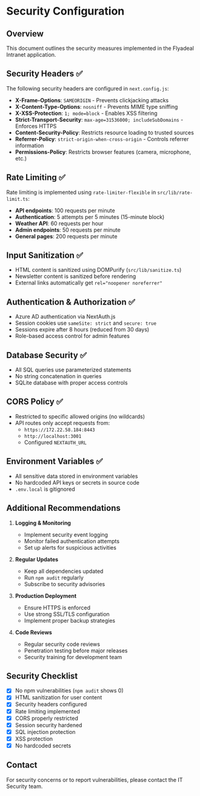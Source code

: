 # Security Configuration

## Overview
This document outlines the security measures implemented in the Flyadeal Intranet application.

## Security Headers ✅

The following security headers are configured in `next.config.js`:

- **X-Frame-Options**: `SAMEORIGIN` - Prevents clickjacking attacks
- **X-Content-Type-Options**: `nosniff` - Prevents MIME type sniffing
- **X-XSS-Protection**: `1; mode=block` - Enables XSS filtering
- **Strict-Transport-Security**: `max-age=31536000; includeSubDomains` - Enforces HTTPS
- **Content-Security-Policy**: Restricts resource loading to trusted sources
- **Referrer-Policy**: `strict-origin-when-cross-origin` - Controls referrer information
- **Permissions-Policy**: Restricts browser features (camera, microphone, etc.)

## Rate Limiting ✅

Rate limiting is implemented using `rate-limiter-flexible` in `src/lib/rate-limit.ts`:

- **API endpoints**: 100 requests per minute
- **Authentication**: 5 attempts per 5 minutes (15-minute block)
- **Weather API**: 60 requests per hour
- **Admin endpoints**: 50 requests per minute
- **General pages**: 200 requests per minute

## Input Sanitization ✅

- HTML content is sanitized using DOMPurify (`src/lib/sanitize.ts`)
- Newsletter content is sanitized before rendering
- External links automatically get `rel="noopener noreferrer"`

## Authentication & Authorization ✅

- Azure AD authentication via NextAuth.js
- Session cookies use `sameSite: strict` and `secure: true`
- Sessions expire after 8 hours (reduced from 30 days)
- Role-based access control for admin features

## Database Security ✅

- All SQL queries use parameterized statements
- No string concatenation in queries
- SQLite database with proper access controls

## CORS Policy ✅

- Restricted to specific allowed origins (no wildcards)
- API routes only accept requests from:
  - `https://172.22.58.184:8443`
  - `http://localhost:3001`
  - Configured `NEXTAUTH_URL`

## Environment Variables ✅

- All sensitive data stored in environment variables
- No hardcoded API keys or secrets in source code
- `.env.local` is gitignored

## Additional Recommendations

1. **Logging & Monitoring**
   - Implement security event logging
   - Monitor failed authentication attempts
   - Set up alerts for suspicious activities

2. **Regular Updates**
   - Keep all dependencies updated
   - Run `npm audit` regularly
   - Subscribe to security advisories

3. **Production Deployment**
   - Ensure HTTPS is enforced
   - Use strong SSL/TLS configuration
   - Implement proper backup strategies

4. **Code Reviews**
   - Regular security code reviews
   - Penetration testing before major releases
   - Security training for development team

## Security Checklist

- [x] No npm vulnerabilities (`npm audit` shows 0)
- [x] HTML sanitization for user content
- [x] Security headers configured
- [x] Rate limiting implemented
- [x] CORS properly restricted
- [x] Session security hardened
- [x] SQL injection protection
- [x] XSS protection
- [x] No hardcoded secrets

## Contact

For security concerns or to report vulnerabilities, please contact the IT Security team.